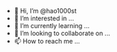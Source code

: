 - 👋 Hi, I’m @hao1000st
- 👀 I’m interested in ...
- 🌱 I’m currently learning ...
- 💞️ I’m looking to collaborate on ...
- 📫 How to reach me ...

<!---
hao1000st/hao1000st is a ✨ special ✨ repository because its `README.md` (this file) appears on your GitHub profile.
You can click the Preview link to take a look at your changes.
--->
